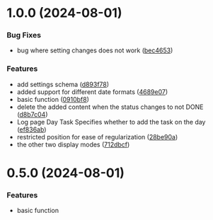 # 1.0.0 (2024-08-01)

### Bug Fixes

- bug where setting changes does not work ([bec4653](https://github.com/mlhiter/logseq-task-done-time-mini/commit/bec465396a735a684ce3a14e9c44fe68ac4c303c))

### Features

- add settings schema ([d893f78](https://github.com/mlhiter/logseq-task-done-time-mini/commit/d893f7890f55c48ef81ad32e0fc3d41de7d80ff1))
- added support for different date formats ([4689e07](https://github.com/mlhiter/logseq-task-done-time-mini/commit/4689e078106a3ed5c710dd69524adc101fd73670))
- basic function ([0910bf8](https://github.com/mlhiter/logseq-task-done-time-mini/commit/0910bf8d92c8d985eac254437d1f11dbbd310f81))
- delete the added content when the status changes to not DONE ([d8b7c04](https://github.com/mlhiter/logseq-task-done-time-mini/commit/d8b7c042d3d82f26fa74f5496792a1c340ed1f83))
- Log page Day Task Specifies whether to add the task on the day ([ef836ab](https://github.com/mlhiter/logseq-task-done-time-mini/commit/ef836ab73187fbb90e16d51d461b2baa9ad7634d))
- restricted position for ease of regularization ([28be90a](https://github.com/mlhiter/logseq-task-done-time-mini/commit/28be90a10bc4ff248bc90f7f3f1e021460c448b6))
- the other two display modes ([712dbcf](https://github.com/mlhiter/logseq-task-done-time-mini/commit/712dbcf670718c9aaacf3af7323adca2a83116c4))

# 0.5.0 (2024-08-01)

### Features

- basic function
